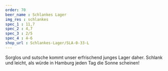 ```yaml
---
order: 70
beer_name : Schlankes Lager
img_res : schlankes
spec_1 : 11,7
spec_2 : 4,7
spec_3 : 2/5
spec_4 : 4-6
shop_url : Schlankes-Lager/SLA-0-33-L
---
```

Sorglos und sutsche kommt unser erfrischend junges Lager daher. Schlank und leicht, als würde in Hamburg jeden Tag die Sonne scheinen!